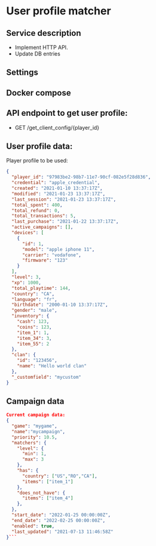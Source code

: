 # User profile matcher

## Service description
- Implement HTTP API.
- Update DB entries

## Settings

## Docker compose

## API endpoint to get user profile:
- GET /get_client_config/{player_id}

## User profile data:
Player profile to be used:
``` json
{
  "player_id": "97983be2-98b7-11e7-90cf-082e5f28d836",
  "credential": "apple_credential",
  "created": "2021-01-10 13:37:17Z",
  "modified": "2021-01-23 13:37:17Z",
  "last_session": "2021-01-23 13:37:17Z",
  "total_spent": 400,
  "total_refund": 0,
  "total_transactions": 5,
  "last_purchase": "2021-01-22 13:37:17Z",
  "active_campaigns": [],
  "devices": [
    {
      "id": 1,
      "model": "apple iphone 11",
      "carrier": "vodafone",
      "firmware": "123"
    }
  ],
  "level": 3,
  "xp": 1000,
  "total_playtime": 144,
  "country": "CA",
  "language": "fr",
  "birthdate": "2000-01-10 13:37:17Z",
  "gender": "male",
  "inventory": {
    "cash": 123,
    "coins": 123,
    "item_1": 1,
    "item_34": 3,
    "item_55": 2
  },
  "clan": {
    "id": "123456",
    "name": "Hello world clan"
  },
  "_customfield": "mycustom"
}
```

## Campaign data
```json
Current campaign data:
{
  "game": "mygame",
  "name":"mycampaign",
  "priority": 10.5,
  "matchers": {
    "level": {
      "min": 1,
      "max": 3
    },
    "has": {
      "country": ["US","RO","CA"],
      "items": ["item_1"]
    },
    "does_not_have": {
      "items": ["item_4"]
    },
  },
  "start_date": "2022-01-25 00:00:00Z",
  "end_date": "2022-02-25 00:00:00Z",
  "enabled": true,
  "last_updated": "2021-07-13 11:46:58Z"
}```